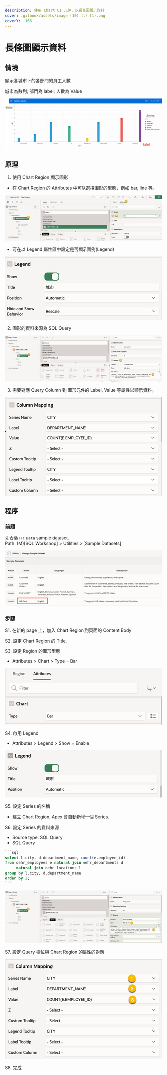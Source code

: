 ```yaml
---
description: 使用 Chart UI 元件，以長條圖顯示資料
cover: .gitbook/assets/image (10) (1) (1).png
coverY: -166
---
```


# 長條圖顯示資料

## 情境

顯示各城市下的各部門的員工人數

城市為數列; 部門為 label; 人數為 Value

![](<.gitbook/assets/image (10) (1) (1).png>)

## 原理

1. 使用 Chart Region 顯示圖形

* 在 Chart Region 的 Attributes 中可以選擇圖形的型態，例如 bar, line 等。

![](<.gitbook/assets/image (2).png>)

* 可在以 Legend 屬性區中設定是否顯示圖例(Legend)

![](<.gitbook/assets/image (16) (1) (1) (1).png>)

2. 圖形的資料來源為 SQL Query&#x20;

![](<.gitbook/assets/image (8) (1).png>)

3. 需要對應 Query Column 到 圖形元件的 Label, Value 等屬性以顯示資料。

![](<.gitbook/assets/image (12).png>)

## 程序

### 前題

先安裝 `HR Data` sample dataset.\
Path: (M)\[SQL Workshop] > Utilities > \[Sample Datasets]

![](<.gitbook/assets/image (9) (1).png>)

### 步驟

S1. 在新的 page 上，加入 Chart Region 到頁面的 Content Body&#x20;

S2. 設定 Chart Region 的 Title.

S3. 設定 Region 的圖形型態

* Attributes > Chart > Type = Bar

![](<.gitbook/assets/image (13).png>)

S4. 啟用 Legend&#x20;

* Attributes > Legend > Show = Enable

![](<.gitbook/assets/image (14) (1).png>)

S5. 設定 Series 的名稱

* 建立 Chart Region, Apex 會自動新增一個 Series.

S6. 設定 Series 的資料來源

* Source type: SQL Query
* SQL Query

````sql
```sql
select l.city, d.department_name, count(e.employee_id)
from oehr_employees e natural join oehr_departments d
     natural join oehr_locations l
group by l.city, d.department_name
order by 2;
```
````

![](<.gitbook/assets/image (15) (1).png>)

S7. 設定 Query 欄位與 Chart Region 的屬性的對應

![](<.gitbook/assets/image (11).png>)

S8. 完成



